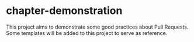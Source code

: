 # chapter-demonstration

This project aims to demonstrate some good practices about Pull Requests.
Some templates will be added to this project to serve as reference.
